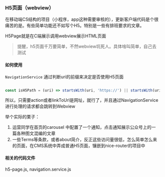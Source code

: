 ### H5页面（webview）

   在移动端CS结构的项目（小程序，app这种需要审核的），更新客户端代码是个很痛苦的是。有些简单功能还不如写个H5。特别是一些有排班要求的文章。

H5Page就是在C端展示调用webview展示HTML页面

> 提醒，h5页面千万要简单，不然webview坑死人。具体啥叫简单，自己去测试

#### 如何使用

`NavigationService` 通过判断uri的前缀来决定是否使用H5页面

```javascript

const isH5Path = (uri) => startsWith(uri, 'https://') || startsWith(uri, 'http://')
```

所以，只需要action或者linkToUrl是网址，就行了，并且通过NavigationService进行处理的请求都会跳转到Webview

举个实际的栗子：

1. 运营同学在首页的carousel 中配置了一个通知，点击通知展示公众号上的一篇各种图文混编的文章
2. 一些Terms等条款，或者about简介，反正这些访问量很低，怎么简单怎么来的页面，在CMS系统中弄成普通H5页面，镶嵌到nice-router的项目中

#### 相关的代码文件

h5-page.js, navigation.service.js
